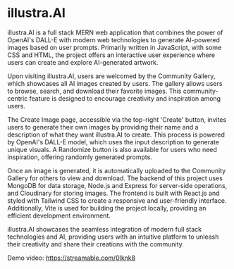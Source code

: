 # illustra.AI

illustra.AI is a full stack MERN web application that combines the power of OpenAI's DALL-E with modern web technologies to generate AI-powered images based on user prompts. Primarily written in JavaScript, with some CSS and HTML, the project offers an interactive user experience where users can create and explore AI-generated artwork.

Upon visiting illustra.AI, users are welcomed by the Community Gallery, which showcases all AI images created by users. The gallery allows users to browse, search, and download their favorite images. This community-centric feature is designed to encourage creativity and inspiration among users.

The Create Image page, accessible via the top-right 'Create' button, invites users to generate their own images by providing their name and a description of what they want illustra.AI to create. This process is powered by OpenAI's DALL-E model, which uses the input description to generate unique visuals. A Randomize button is also available for users who need inspiration, offering randomly generated prompts.

Once an image is generated, it is automatically uploaded to the Community Gallery for others to view and download. The backend of this project uses MongoDB for data storage, Node.js and Express for server-side operations, and Cloudinary for storing images. The frontend is built with React.js and styled with Tailwind CSS to create a responsive and user-friendly interface. Additionally, Vite is used for building the project locally, providing an efficient development environment.

illustra.AI showcases the seamless integration of modern full stack technologies and AI, providing users with an intuitive platform to unleash their creativity and share their creations with the community.

Demo video: https://streamable.com/0lknk8
